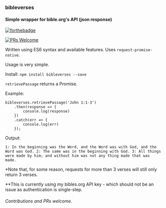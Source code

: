 ### bibleverses

#### Simple wrapper for bible.org's API (json response)

[![forthebadge](https://forthebadge.com/images/badges/made-with-javascript.svg)](https://nodejs.org/en/)

[![PRs Welcome](https://img.shields.io/badge/PRs-welcome-brightgreen.svg?style=flat-square)](http://makeapullrequest.com)

Written using ES6 syntax and available features. Uses `request-promise-native`.

Usage is very simple.

Install:
```npm install bibleverses --save```

`retrievePassage` returns a Promise.

Example:
```
bibleverses.retrievePassage('John 1:1-3')
    .then(response => {
        console.log(response)
    })
    .catch(err => {
        console.log(err)
    });
```

Output:
```
1: In the beginning was the Word, and the Word was with God, and the Word was God. 2: The same was in the beginning with God. 3: All things were made by him; and without him was not any thing made that was made.
```

*Note that, for some reason, requests for more than 3 verses will still only return 3 verses.

**This is currently using my bibles.org API key - which should not be an issue as authentication is single-step.

###### Contributions and PRs welcome.

